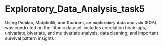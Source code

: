 # Exploratory_Data_Analysis_task5
Using Pandas, Matplotlib, and Seaborn, an exploratory data analysis (EDA) was conducted on the Titanic dataset. includes correlation heatmaps, univariate, bivariate, and multivariate analysis, data cleaning, and important survival pattern insights.
